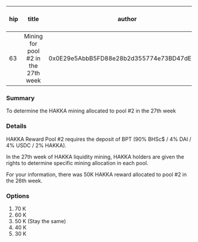 | hip | title | author | created | duration | Snapshot Block Number |
|----------|:----------:|:----------:|:----------:|:----------:|:----------:|
| 63 | Mining for pool #2 in the 27th week | 0x0E29e5AbbB5FD88e28b2d355774e73BD47dE3bcd | 2021-03-02 13:00 | 1 | 11957793 |


### Summary
To determine the HAKKA mining allocated to pool #2 in the 27th week

### Details

HAKKA Reward Pool #2 requires the deposit of BPT (90% BHSc$ / 4% DAI / 4% USDC / 2% HAKKA).

In the 27th week of HAKKA liquidity mining, HAKKA holders are given the rights to determine specific mining allocation in each pool.

For your information, there was 50K HAKKA reward allocated to pool #2 in the 26th week.

### Options
1. 70 K
2. 60 K
3. 50 K (Stay the same)
4. 40 K
5. 30 K
